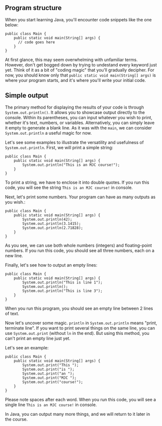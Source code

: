 ## Program structure

When you start learning Java, you'll encounter code snippets like the one below:

```
public class Main {
    public static void main(String[] args) {
      // code goes here
    }
}
```

At first glance, this may seem overwhelming with unfamiliar terms. However, don't get bogged down by trying to undestand every keyword just yet. Think of it as a bit of "coding magic" that you'll gradually decipher. For now, you should know only that `public static void main(String[] args)` is where your program starts, and it's where you'll write your initial code.

## Simple output

The primary method for displaying the results of your code is through `System.out.println()`. It allows you to showcase output directly to the console. Within its parentheses, you can input whatever you wish to print, whether it's text, numbers, or variables. Alternatively, you can simply leave it empty to generate a blank line. As it was with the `main`, we can consider `System.out.println` a useful magic for now.

Let's see some examples to illustrate the versatility and usefulness of `System.out.println`. First, we will print a simple string:

```
public class Main {
    public static void main(String[] args) {
        System.out.println("This is an MJC course!");
    }
}
```

To print a string, we have to enclose it into double quotes. If you run this code, you will see the string `This is an MJC course!` in console. 

Next, let's print some numbers. Your program can have as many outputs as you wish.:
```
public class Main {
    public static void main(String[] args) {
        System.out.println(42);
        System.out.println(3.1415);
        System.out.println(2.71828);
    }
}
```

As you see, we can use both whole numbers (integers) and floating-point numbers. If you run this code, you should see all three numbers, each on a new line.

Finally, let's see how to output an empty lines:
```
public class Main {
    public static void main(String[] args) {
        System.out.println("This is line 1");
        System.out.println();
        System.out.println("This is line 3");
    }
}
```

When you run this program, you should see an empty line between 2 lines of text.

Now let's uncover some magic. `println` in `System.out.println` means "print, terminate line". If you want to print several things on the same line, you can use `System.out.print` (without `ln` in the end). But using this method, you can't print an empty line just yet.

Let's see an example:

```
public class Main {
    public static void main(String[] args) {
        System.out.print("This ");
        System.out.print("is ");
        System.out.print("an ");
        System.out.print("MJC ");
        System.out.print("course!");
    }
}
```

Please note spaces after each word. When you run this code, you will see a single line `This is an MJC course!` in console.

In Java, you can output many more things, and we will return to it later in the course.
